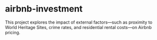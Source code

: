 # airbnb-investment
This project explores the impact of external factors—such as proximity to World Heritage Sites, crime rates, and residential rental costs—on Airbnb pricing. 

